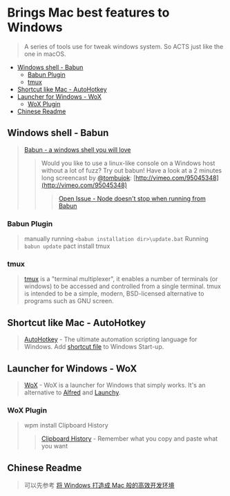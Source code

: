 # Brings Mac best features to Windows
> A series of tools use for tweak windows system. So ACTS just like the one in macOS.

<!-- MarkdownTOC autolink="true" autoanchor="true" bracket="round" -->

- [Windows shell - Babun](#windows-shell---babun)
	- [Babun Plugin](#babun-plugin)
	- [tmux](#tmux)
- [Shortcut like Mac - AutoHotkey](#shortcut-like-mac---autohotkey)
- [Launcher for Windows - WoX](#launcher-for-windows---wox)
	- [WoX Plugin](#wox-plugin)
- [Chinese Readme](#chinese-readme)

<!-- /MarkdownTOC -->

<a name="windows-shell---babun"></a>
## Windows shell - Babun
> [Babun - a windows shell you will love](https://github.com/babun/babun)
>> Would you like to use a linux-like console on a Windows host without a lot of fuzz? Try out babun!
>> Have a look at a 2 minutes long screencast by [@tombujok](https://twitter.com/tombujok): [http://vimeo.com/95045348](http://vimeo.com/95045348)
<a name="babun-plugin"></a>
>>> [Open Issue - Node doesn't stop when running from Babun](https://github.com/babun/babun/issues/391)

<a name="babun-plugin"></a>
### Babun Plugin
> manually running `<babun installation dir>\update.bat`
> Running `babun update`
> pact install tmux

<a name="tmux"></a>
### tmux
> [tmux](https://github.com/tmux/tmux) is a "terminal multiplexer", it enables a number of terminals (or windows) to be accessed and controlled from a single terminal. tmux is intended to be a simple, modern, BSD-licensed alternative to programs such as GNU screen.

<a name="shortcut-like-mac---autohotkey"></a>
## Shortcut like Mac - AutoHotkey
> [AutoHotkey](https://www.autohotkey.com/) - The ultimate automation scripting language for Windows.
> Add [shortcut file](./AHK/osx-shortcut.ahk) to Windows Start-up.

<a name="launcher-for-windows---wox"></a>
## Launcher for Windows - WoX
> [WoX](https://github.com/Wox-launcher/Wox) - WoX is a launcher for Windows that simply works. It's an alternative to [Alfred](https://www.alfredapp.com/) and [Launchy](http://www.launchy.net/).

<a name="wox-plugin"></a>
### WoX Plugin
> wpm install Clipboard History
>> [Clipboard History](http://www.getwox.com/plugin/4) - Remember what you copy and paste what you want

<a name="chinese-readme"></a>
## Chinese Readme
> 可以先参考 [将 Windows 打造成 Mac 般的高效开发环境](https://github.com/kenberkeley/make-windows-development-mac-like)
